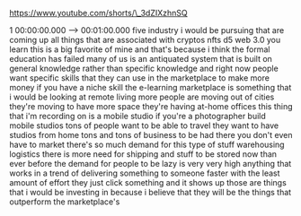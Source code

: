https://www.youtube.com/shorts/\_3dZIXzhnSQ

1 00:00:00.000 --\> 00:01:00.000 five industry i would be pursuing that
are coming up all things that are associated with cryptos nfts d5 web
3.0 you learn this is a big favorite of mine and that's because i think
the formal education has failed many of us is an antiquated system that
is built on general knowledge rather than specific knowledge and right
now people want specific skills that they can use in the marketplace to
make more money if you have a niche skill the e-learning marketplace is
something that i would be looking at remote living more people are
moving out of cities they're moving to have more space they're having
at-home offices this thing that i'm recording on is a mobile studio if
you're a photographer build mobile studios tons of people want to be
able to travel they want to have studios from home tons and tons of
business to be had there you don't even have to market there's so much
demand for this type of stuff warehousing logistics there is more need
for shipping and stuff to be stored now than ever before the demand for
people to be lazy is very very high anything that works in a trend of
delivering something to someone faster with the least amount of effort
they just click something and it shows up those are things that i would
be investing in because i believe that they will be the things that
outperform the marketplace's
